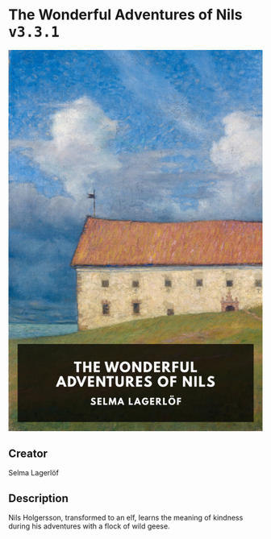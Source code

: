 
# The Wonderful Adventures of Nils <kbd>v3.3.1</kbd>

<center>
  <img src="./cover-1024.jpg"/>
</center>

## Creator
Selma Lagerlöf

## Description
Nils Holgersson, transformed to an elf, learns the meaning of kindness during his adventures with a flock of wild geese.
